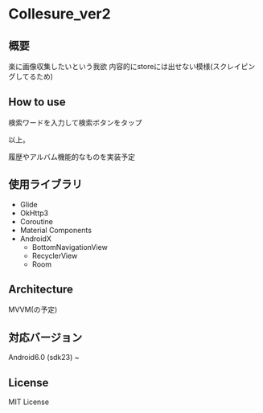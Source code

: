 # Collesure_ver2

## 概要
楽に画像収集したいという我欲
内容的にstoreには出せない模様(スクレイピングしてるため)

## How to use
検索ワードを入力して検索ボタンをタップ

以上。

履歴やアルバム機能的なものを実装予定

## 使用ライブラリ
 - Glide
 - OkHttp3
 - Coroutine
 - Material Components
 - AndroidX
    - BottomNavigationView
    - RecyclerView
    - Room
  
## Architecture
 MVVM(の予定)

## 対応バージョン
Android6.0 (sdk23) ~ 
 
## License
MIT License
